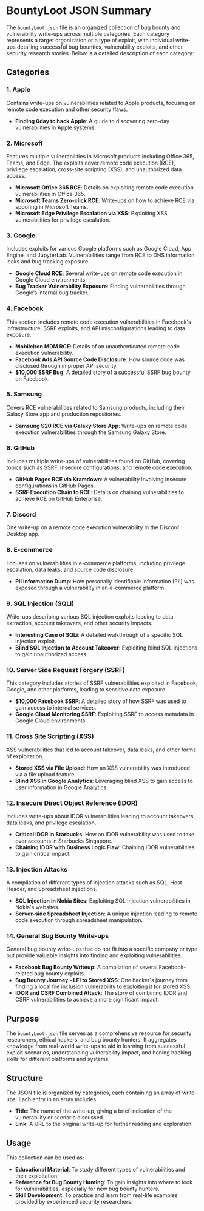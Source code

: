 # BountyLoot JSON Summary

The `bountyLoot.json` file is an organized collection of bug bounty and vulnerability write-ups across multiple categories. Each category represents a target organization or a type of exploit, with individual write-ups detailing successful bug bounties, vulnerability exploits, and other security research stories. Below is a detailed description of each category:

## Categories

### 1. Apple
Contains write-ups on vulnerabilities related to Apple products, focusing on remote code execution and other security flaws.

- **Finding 0day to hack Apple**: A guide to discovering zero-day vulnerabilities in Apple systems.

### 2. Microsoft
Features multiple vulnerabilities in Microsoft products including Office 365, Teams, and Edge. The exploits cover remote code execution (RCE), privilege escalation, cross-site scripting (XSS), and unauthorized data access.

- **Microsoft Office 365 RCE**: Details on exploiting remote code execution vulnerabilities in Office 365.
- **Microsoft Teams Zero-click RCE**: Write-ups on how to achieve RCE via spoofing in Microsoft Teams.
- **Microsoft Edge Privilege Escalation via XSS**: Exploiting XSS vulnerabilities for privilege escalation.

### 3. Google
Includes exploits for various Google platforms such as Google Cloud, App Engine, and JupyterLab. Vulnerabilities range from RCE to DNS information leaks and bug tracking exposure.

- **Google Cloud RCE**: Several write-ups on remote code execution in Google Cloud environments.
- **Bug Tracker Vulnerability Exposure**: Finding vulnerabilities through Google’s internal bug tracker.

### 4. Facebook
This section includes remote code execution vulnerabilities in Facebook's infrastructure, SSRF exploits, and API misconfigurations leading to data exposure.

- **MobileIron MDM RCE**: Details of an unauthenticated remote code execution vulnerability.
- **Facebook Ads API Source Code Disclosure**: How source code was disclosed through improper API security.
- **$10,000 SSRF Bug**: A detailed story of a successful SSRF bug bounty on Facebook.

### 5. Samsung
Covers RCE vulnerabilities related to Samsung products, including their Galaxy Store app and production repositories.

- **Samsung S20 RCE via Galaxy Store App**: Write-ups on remote code execution vulnerabilities through the Samsung Galaxy Store.

### 6. GitHub
Includes multiple write-ups of vulnerabilities found on GitHub, covering topics such as SSRF, insecure configurations, and remote code execution.

- **GitHub Pages RCE via Kramdown**: A vulnerability involving insecure configurations in GitHub Pages.
- **SSRF Execution Chain to RCE**: Details on chaining vulnerabilities to achieve RCE on GitHub Enterprise.

### 7. Discord
One write-up on a remote code execution vulnerability in the Discord Desktop app.

### 8. E-commerce
Focuses on vulnerabilities in e-commerce platforms, including privilege escalation, data leaks, and source code disclosure.

- **PII Information Dump**: How personally identifiable information (PII) was exposed through a vulnerability in an e-commerce platform.

### 9. SQL Injection (SQLI)
Write-ups describing various SQL injection exploits leading to data extraction, account takeovers, and other security impacts.

- **Interesting Case of SQLi**: A detailed walkthrough of a specific SQL injection exploit.
- **Blind SQL Injection to Account Takeover**: Exploiting blind SQL injections to gain unauthorized access.

### 10. Server Side Request Forgery (SSRF)
This category includes stories of SSRF vulnerabilities exploited in Facebook, Google, and other platforms, leading to sensitive data exposure.

- **$10,000 Facebook SSRF**: A detailed story of how SSRF was used to gain access to internal services.
- **Google Cloud Monitoring SSRF**: Exploiting SSRF to access metadata in Google Cloud environments.

### 11. Cross Site Scripting (XSS)
XSS vulnerabilities that led to account takeover, data leaks, and other forms of exploitation.

- **Stored XSS via File Upload**: How an XSS vulnerability was introduced via a file upload feature.
- **Blind XSS in Google Analytics**: Leveraging blind XSS to gain access to user information in Google Analytics.

### 12. Insecure Direct Object Reference (IDOR)
Includes write-ups about IDOR vulnerabilities leading to account takeovers, data leaks, and privilege escalation.

- **Critical IDOR in Starbucks**: How an IDOR vulnerability was used to take over accounts in Starbucks Singapore.
- **Chaining IDOR with Business Logic Flaw**: Chaining IDOR vulnerabilities to gain critical impact.

### 13. Injection Attacks
A compilation of different types of injection attacks such as SQL, Host Header, and Spreadsheet injections.

- **SQL Injection in Nokia Sites**: Exploiting SQL injection vulnerabilities in Nokia's websites.
- **Server-side Spreadsheet Injection**: A unique injection leading to remote code execution through spreadsheet manipulation.

### 14. General Bug Bounty Write-ups
General bug bounty write-ups that do not fit into a specific company or type but provide valuable insights into finding and exploiting vulnerabilities.

- **Facebook Bug Bounty Writeup**: A compilation of several Facebook-related bug bounty exploits.
- **Bug Bounty Journey - LFI to Stored XSS**: One hacker's journey from finding a local file inclusion vulnerability to exploiting it for stored XSS.
- **IDOR and CSRF Combined Attack**: The story of combining IDOR and CSRF vulnerabilities to achieve a more significant impact.

## Purpose
The `bountyLoot.json` file serves as a comprehensive resource for security researchers, ethical hackers, and bug bounty hunters. It aggregates knowledge from real-world write-ups to aid in learning from successful exploit scenarios, understanding vulnerability impact, and honing hacking skills for different platforms and systems.

## Structure
The JSON file is organized by categories, each containing an array of write-ups. Each entry in an array includes:
- **Title**: The name of the write-up, giving a brief indication of the vulnerability or scenario discussed.
- **Link**: A URL to the original write-up for further reading and exploration.

## Usage
This collection can be used as:
- **Educational Material**: To study different types of vulnerabilities and their exploitation.
- **Reference for Bug Bounty Hunting**: To gain insights into where to look for vulnerabilities, especially for new bug bounty hunters.
- **Skill Development**: To practice and learn from real-life examples provided by experienced security researchers.
